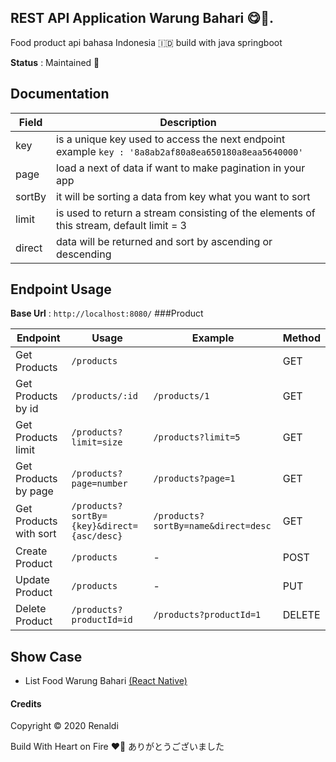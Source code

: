 REST API Application Warung Bahari 😋🍲.
---
Food product api bahasa Indonesia 🇮🇩 build with java springboot

**Status** : Maintained 🚀

Documentation
---

| Field  | Description                                                                                              |
|--------|----------------------------------------------------------------------------------------------------------|
| key    | is a unique key used to access the next endpoint example  ```key : '8a8ab2af80a8ea650180a8eaa5640000'``` |
| page   | load a next of data if want to make pagination in your app                                               |
| sortBy | it will be sorting a data from key what you want to sort                                                 |
| limit  | is used to return a stream consisting of the elements of this stream, default limit = 3                  |
| direct | data will be returned and sort by ascending or descending                                                |


Endpoint Usage
---
**Base Url** : `http://localhost:8080/`
###Product

| Endpoint               | Usage                                      | Example                             | Method |
|------------------------|--------------------------------------------|-------------------------------------|--------|
| Get Products           | `/products`                                |                                     | GET    |
| Get Products by id     | `/products/:id`                            | `/products/1`                       | GET    |
| Get Products limit     | `/products?limit=size`                     | `/products?limit=5`                 | GET    |
| Get Products by page   | `/products?page=number`                    | `/products?page=1`                  | GET    |
| Get Products with sort | `/products?sortBy={key}&direct={asc/desc}` | `/products?sortBy=name&direct=desc` | GET    |
| Create Product         | `/products`                                | -                                   | POST   |
| Update Product         | `/products`                                | -                                   | PUT    |
| Delete Product         | `/products?productId=id`                   | `/products?productId=1`             | DELETE |

Show Case
---

* List Food Warung Bahari [(React Native)](https://github.com/renaldi99)

#### Credits
Copyright © 2020 Renaldi

Build With Heart on Fire ❤️‍🔥
ありがとうございました